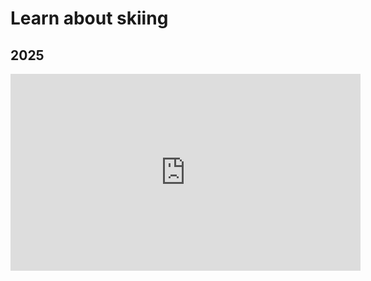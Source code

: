 # Learn about skiing




## 2025 

<iframe width="560" height="315" src="https://www.youtube.com/embed/Zm8ckWZdcYA?si=TZ5vVVJFgbF-2oA7" title="YouTube video player" frameborder="0" allow="accelerometer; autoplay; clipboard-write; encrypted-media; gyroscope; picture-in-picture; web-share" referrerpolicy="strict-origin-when-cross-origin" allowfullscreen></iframe>